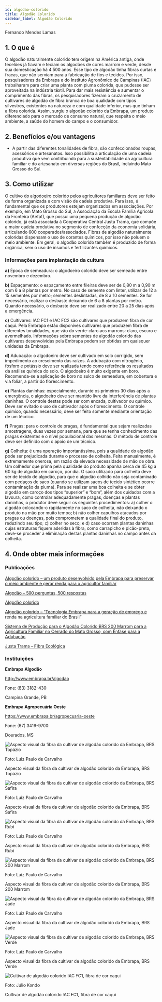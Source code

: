 ```yaml
---
id: algodao-colorido
title: Algodão Colorido
sidebar_label: Algodão Colorido
---
```


<div className="center-textArticle">Fernando Mendes Lamas</div>

## **1. O que é**

O algodão naturalmente colorido tem origem na América antiga,
onde tecelões já fiavam e teciam os algodões de cores marrom e
verde, desde sua domesticação há 4.500 anos. Esse tipo de
algodão tinha fibras curtas e fracas, que não serviam para a
fabricação de fios e tecidos. Por isso, pesquisadores da Embrapa
e do Instituto Agronômico de Campinas (IAC) trabalharam para
criar uma planta com pluma colorida, que pudesse ser
aproveitada na indústria têxtil. Para dar mais resistência e
aumentar o comprimento das fibras, os pesquisadores fizeram o
cruzamento de cultivares de algodão de fibra branca de boa
qualidade com tipos silvestres, existentes na natureza e com
qualidade inferior, mas que tinham a fibra colorida. Assim, surgiu
o algodão colorido da Embrapa, um produto diferenciado para o
mercado de consumo natural, que respeita o meio ambiente, a
saúde do homem do campo e o consumidor.

## **2. Benefícios e/ou vantagens**

- A partir das diferentes tonalidades de fibra, são confeccionados roupas, acessórios e artesanatos. Isso possibilita a
  articulação de uma cadeia produtiva que vem contribuindo
  para a sustentabilidade da agricultura familiar e do artesanato
  em diversas regiões do Brasil, incluindo Mato Grosso do Sul.

## **3. Como utilizar**

O cultivo do algodoeiro colorido pelos agricultores familiares
deve ser feito de forma organizada e com visão de cadeia
produtiva. Para isso, é fundamental que os produtores estejam organizados em associações. Por exemplo, em Mato Grosso do
Sul, a Associação da Escola Família Agrícola da Fronteira (Aefaf),
que possui uma pequena produção de algodão colorido, já está
associada à Cooperativa Central Justa Trama, que compõe a
maior cadeia produtiva no segmento de confecção da economia
solidária, articulando 600 cooperados/associados. Fibras de
algodão naturalmente coloridas dispensam o uso de corantes
químicos, por isso não poluem o meio ambiente. Em geral, o
algodão colorido também é produzido de forma orgânica, sem o
uso de insumos e fertilizantes químicos.

### Informações para implantação da cultura

**a)** Época de semeadura: o algodoeiro colorido deve ser
semeado entre novembro e dezembro.

**b)** Espaçamento: o espaçamento entre fileiras deve ser de
0,80 m a 0,90 m com 6 a 8 plantas por metro. No caso de
semente com línter, utilizar de 12 a 15 sementes por metro;
sementes deslintadas, de 8 a 10 sementes. Se for
necessário, realizar o desbaste deixando de 6 a 8 plantas
por metro. Quando necessário, o desbaste deve ser
realizado entre 20 a 25 dias após a emergência.

**c)** Cultivares: IAC FC1 e IAC FC2 são cultivares que produzem
fibra de cor caqui. Pela Embrapa estão disponíves
cultivares que produzem fibra de diferentes tonalidades,
que vão do verde-claro aos marrons: claro, escuro e
avermelhado. Informações sobre sementes de algodão
colorido das cultivares desenvolvidas pela Embrapa podem
ser obtidas em quaisquer unidades da Embrapa.

**d)** Adubação: o algodoeiro deve ser cultivado em solo
corrigido, sem impedimento ao crescimento das raízes. A
adubação com nitrogênio, fósforo e potássio deve ser
realizada tendo como referência os resultados da análise
química do solo. O algodoeiro é muito exigente em boro.
Recomenda-se a aplicação de boro no sulco de
semeadura, em cobertura e via foliar, a partir do
florescimento.

**e)** Plantas daninhas: especialmente, durante os primeiros 30
dias após a emergência, o algodoeiro deve ser mantido
livre da interferência de plantas daninhas. O controle
destas pode ser com enxada, cultivador ou químico. Deve
ser evitado o uso de cultivador após o florescimento. O
controle químico, quando necessário, deve ser feito
somente mediante orientação de um técnico.

**f)** Pragas: para o controle de pragas, é fundamental que
sejam realizadas amostragens, duas vezes por semana,
para que se tenha conhecimento das pragas existentes e o
nível populacional das mesmas. O método de controle
deve ser definido com o apoio de um técnico.

**g)** Colheita: é uma operação importantíssima, pois a
qualidade do algodão pode ser prejudicada durante o
processo de colheita. Feita manualmente, é extremamente
onerosa, em razão da elevada necessidade de mão de
obra. Um colhedor que prima pela qualidade do produto
apanha cerca de 45 kg a 60 kg de algodão em caroço, por
dia. O saco utilizado para colheita deve ser de tecido de
algodão, para que o algodão colhido não seja contaminado
com pedaços de saco (quando se utilizam sacos de tecido
sintético ocorre contaminação da pluma). Para se realizar
uma boa colheita e se obter algodão em caroço dos tipos
“superior” e “bom”, além dos cuidados com a lavoura,
como controlar adequadamente pragas, doenças e
plantas daninhas, o produtor deve seguir os seguintes
procedimentos: a) colher o algodão colocando-o
rapidamente no saco de colheita, não deixando o produto
na mão por muito tempo; b) não colher capulhos atacados
por pragas ou doenças, pois comprometem a qualidade
final do produto, reduzindo seu tipo; c) colher no seco; e
d) caso ocorram plantas daninhas cujas estruturas fiquem
aderidas à fibra, como carrapicho e picão-preto, deve-se
proceder a eliminação destas plantas daninhas no campo
antes da colheita.

## **4. Onde obter mais informações**

### Publicações

[Algodão colorido – um produto desenvolvido pela Embrapa para preservar o meio ambiente e gerar renda para o agricultor familiar](https://bit.ly/2Y2IGzX)

[Algodão – 500 perguntas, 500 respostas](https://bit.ly/2VCJV7E)

[Algodão colorido](https://bit.ly/2VWt7XZ)

[Algodão colorido – “Tecnologia Embrapa para a geração de emprego e renda na agricultura familiar do Brasil”](https://bit.ly/3cWvKAb)

[Sistema de Produção para o Algodão Colorido BRS 200 Marrom para a Agricultura Familiar no Cerrado do Mato Grosso, com Ênfase para a Adubação](https://bit.ly/2zuuWnB)

[Justa Trama – Fibra Ecológica](https://justatrama.com.br/)

### Instituições

**Embrapa Algodão**

http://www.embrapa.br/algodao

Fone: (83) 3182-430

Campina Grande, PB

**Embrapa Agropecuária Oeste**

https://www.embrapa.br/agropecuaria-oeste

Fone: (67) 3416-9700

Dourados, MS

![Aspecto visual da fibra da cultivar de algodão colorido da Embrapa, BRS Topázio](../img/docs/26_algodao/FOTO_01.jpg)

Foto: Luiz Paulo de Carvalho

<div className="center-textImage">
Aspecto visual da fibra da cultivar de algodão colorido da Embrapa, BRS Topázio
</div>

![Aspecto visual da fibra da cultivar de algodão colorido da Embrapa, BRS Safira](../img/docs/26_algodao/FOTO_02.jpg)

Foto: Luiz Paulo de Carvalho

<div className="center-textImage">
Aspecto visual da fibra da cultivar de algodão colorido da Embrapa, BRS Safira
</div>

![Aspecto visual da fibra da cultivar de algodão colorido da Embrapa, BRS Rubi](../img/docs/26_algodao/FOTO_03.jpg)

Foto: Luiz Paulo de Carvalho

<div className="center-textImage">
Aspecto visual da fibra da cultivar de algodão colorido da Embrapa, BRS Rubi
</div>

![Aspecto visual da fibra da cultivar de algodão colorido da Embrapa, BRS 200 Marrom](../img/docs/26_algodao/FOTO_04.jpg)

Foto: Luiz Paulo de Carvalho

<div className="center-textImage">
Aspecto visual da fibra da cultivar de algodão colorido da Embrapa, BRS 200 Marrom
</div>

![Aspecto visual da fibra da cultivar de algodão colorido da Embrapa, BRS Jade](../img/docs/26_algodao/FOTO_05.jpg)

Foto: Luiz Paulo de Carvalho

<div className="center-textImage">
Aspecto visual da fibra da cultivar de algodão colorido da Embrapa, BRS Jade
</div>

![Aspecto visual da fibra da cultivar de algodão colorido da Embrapa, BRS Verde](../img/docs/26_algodao/FOTO_06.jpg)

Foto: Luiz Paulo de Carvalho

<div className="center-textImage">
Aspecto visual da fibra da cultivar de algodão colorido da Embrapa, BRS Verde
</div>

![Cultivar de algodão colorido IAC FC1, fibra de cor caqui](../img/docs/26_algodao/FOTO_07.jpg)

Foto: Júlio Kondo

<div className="center-textImage">
Cultivar de algodão colorido IAC FC1, fibra de cor caqui
</div>
